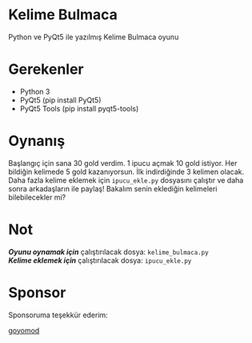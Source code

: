 # Kelime Bulmaca
Python ve PyQt5 ile yazılmış Kelime Bulmaca oyunu

# Gerekenler
- Python 3
- PyQt5 (pip install PyQt5)
- PyQt5 Tools (pip install pyqt5-tools)

# Oynanış
Başlangıç için sana 30 gold verdim. 1 ipucu açmak 10 gold istiyor. Her bildiğin kelimede 5 gold kazanıyorsun. İlk indirdiğinde 3 kelimen olacak. Daha fazla kelime eklemek için `ipucu_ekle.py` dosyasını çalıştır ve daha sonra arkadaşların ile paylaş! Bakalım senin eklediğin kelimeleri bilebilecekler mi?

# Not
***Oyunu oynamak için*** çalıştırılacak dosya: `kelime_bulmaca.py`
<br/>
***Kelime eklemek için*** çalıştırılacak dosya:  `ipucu_ekle.py`
# Sponsor
Sponsoruma teşekkür ederim:

[goyomod][1]

[1]: https://goyomod.com/
